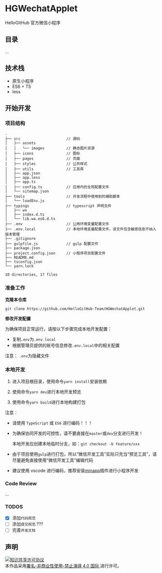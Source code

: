 # HGWechatApplet

HelloGitHub 官方微信小程序

## 目录

...

## 技术栈

- 原生小程序
- ES6 + TS
- less

## 开始开发

### 项目结构

```
.
├── src                     // 源码
│   ├── assets
│   │   └── images          // 静态图片资源
│   ├── icons               // 图标
│   ├── pages               // 页面
│   ├── styles              // 公共样式
│   ├── utils               // 工具库
│   ├── app.json
│   ├── app.less
│   ├── app.ts
│   ├── config.ts           // 应用内的全局配置文件
│   └── sitemap.json
├── tools                   // 开发流程中使用到的辅助脚本
│   └── loadEnv.js
├── typings                 // typescript 声明文件
│   ├── wx
│   ├── index.d.ts
│   └── lib.wa.es6.d.ts
├── .env                    // 公用环境变量配置文件
├── .env.local              // 本地环境变量配置文件，该文件包含敏感信息不纳入版本管理
├── .gitignore
├── gulpfile.js             // gulp 配置文件
├── package.json
├── project.config.json     // 小程序项目配置文件
├── README.md
├── tsconfig.json
└── yarn.lock

10 directories, 17 files
```

### 准备工作

**克隆本仓库**

```sh
git clone https://github.com/HelloGitHub-Team/HGWechatApplet.git
```

**修改开发配置**

为确保项目正常运行，请按以下步骤完成本地开发配置：

- 复制`.env`为`.env.local`
- 根据管理员提供的账号信息修改`.env.local`中的相关配置

注意： `.env`为隐藏文件

### 本地开发

1. 进入项目根目录，使用命令`yarn install`安装依赖

2. 使用命令`yarn dev`进行本地开发预览

3. 使用命令`yarn build`进行本地构建打包

注意：

- 请使用 `TypeScript` 或 `ES6` 进行编码！！！
- 为确保协同开发的可控性，请不要直接在`master`或`dev`分支进行开发！

  本地开发应创建本地临时分支，如：`git checkout -b feature/xxx`

- 由于项目使用`gulp`进行打包，所以“微信开发工具”实际只充当“预览工具”，请尽量避免直接使用“微信开发工具”编辑代码
- 建议使用 vscode 进行编码，推荐安装[minapp](https://github.com/wx-minapp/minapp-vscode)插件进行小程序开发

### Code Review

...

### TODOS

- [x] 添加`代码规范`
- [ ] 添加`提交规范` ???
- [ ] 完善`开发文档`

## 声明

<a rel="license" href="https://creativecommons.org/licenses/by-nc-nd/4.0/deed.zh"><img alt="知识共享许可协议" style="border-width: 0" src="https://licensebuttons.net/l/by-nc-nd/4.0/88x31.png"></a><br>本作品采用<a rel="license" href="https://creativecommons.org/licenses/by-nc-nd/4.0/deed.zh">署名-非商业性使用-禁止演绎 4.0 国际 </a>进行许可。
